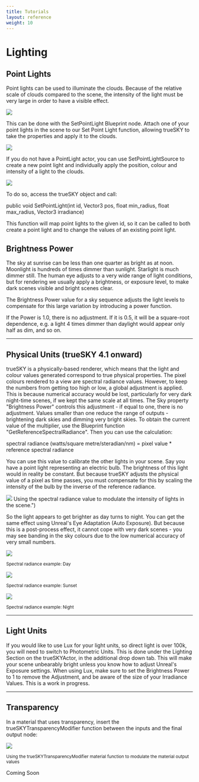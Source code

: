 ```yaml
---
title: Tutorials
layout: reference
weight: 10
---
```






Lighting 
==========


Point Lights
-------------

Point lights can be used to illuminate the clouds. Because of the relative scale of clouds compared to the scene, the intensity of the light must be very large in order to have a visible effect.

![](/images/unreal/pointlight.png)



<div class="ue4-specific">

This can be done with the SetPointLight Blueprint node. Attach one of your point lights in the scene to our Set Point Light function, allowing trueSKY to take the properties and apply it to the clouds.

![](/images/unreal/setpointlightblueprint.png)


If you do not have a PointLight actor, you can use SetPointLightSource to create a new point light and individually apply the position, colour and intensity of a light to the clouds.

![](/images/unreal/setpointlightsource.png)


</div>



<div class="unity-specific">
To do so, access the trueSKY object and call:

public void SetPointLight(int id, Vector3 pos, float min_radius, float max_radius, Vector3 irradiance)

This function will map point lights to the given id, so it can be called to both create a point light and to change the values of an existing point light.

</div>


<div class="ue4-specific">

Brightness Power
---------------

The sky at sunrise can be less than one quarter as bright as at noon. Moonlight is hundreds of times dimmer than sunlight. Starlight is much dimmer still. The human eye adjusts to a very wide range of light conditions, but for rendering we usually apply a brightness, or exposure level, to make dark scenes visible and bright scenes clear.

The Brightness Power value for a sky sequence adjusts the light levels to compensate for this large variation by introducing a power function.

If the Power is 1.0, there is no adjustment. If it is 0.5, it will be a square-root dependence, e.g. a light 4 times dimmer than daylight would appear only half as dim, and so on.


<hr>


Physical Units (trueSKY 4.1 onward)
-----------------------------------

trueSKY is a physically-based renderer, which means that the light and colour values generated correspond to true physical properties. The pixel colours rendered to a view are spectral radiance values. However, to keep the numbers from getting too high or low, a global adjustment is applied. This is because numerical accuracy would be lost, particularly for very dark night-time scenes, if we kept the same scale at all times. The Sky property "Brightness Power" controls this adjustment - if equal to one, there is no adjustment. Values smaller than one reduce the range of outputs - brightening dark skies and dimming very bright skies. To obtain the current value of the multiplier, use the Blueprint function "GetReferenceSpectralRadiance". Then you can use the calculation:

spectral radiance (watts/square metre/steradian/nm) = pixel value * reference spectral radiance

You can use this value to calibrate the other lights in your scene. Say you have a point light representing an electric bulb. The brightness of this light would in reality be constant. But because trueSKY adjusts the physical value of a pixel as time passes, you must compensate for this by scaling the intensity of the bulb by the inverse of the reference radiance.

![](/images/unreal/ReferenceSpectralRadiance.png )
Using the spectral radiance value to modulate the intensity of lights in the scene.")

So the light appears to get brighter as day turns to night. You can get the same effect using Unreal's Eye Adaptation (Auto Exposure). But because this is a post-process effect, it cannot cope with very dark scenes - you may see banding in the sky colours due to the low numerical accuracy of very small numbers.

![](/images/unreal/DayLightRadiance.png)

<sup> Spectral radiance example: Day </sup>

![](/images/unreal/SunsetLightRadiance.png)

<sup> Spectral radiance example: Sunset </sup>

![](/images/unreal/NightLightRadiance.png)

<sup> Spectral radiance example: Night </sup>

<hr>

Light Units
-----------

If you would like to use Lux for your light units, so direct light is over 100k, you will need to switch to Photometric Units. This is done under the Lighting Section on the trueSKYActor, in the additional drop down tab. This will make your scene unbearably bright unless you know how to adjust Unreal's Exposure settings. When using Lux, make sure to set the Brightness Power to 1 to remove the Adjustment, and be aware of the size of your Irradiance Values. This is a work in progress.


</div>

<hr>

Transparency
-------------

<div class="ue4-specific">
In a material that uses transparency, insert the trueSKYTransparencyModifier function between the inputs and the final output node:

![](/images/unreal/Transparency.png)

<sup>Using the trueSKYTransparencyModifier material function to modulate the material output values </sup>

</div>

<div class="unity-specific">
Coming Soon
</div>
